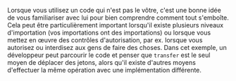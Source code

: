Lorsque vous utilisez un code qui n'est pas le vôtre, c'est une bonne idée de vous familiariser avec lui pour bien comprendre comment tout s'emboîte. Cela peut être particulièrement important lorsqu'il existe plusieurs niveaux d'importation (vos importations ont des importations) ou lorsque vous mettez en œuvre des contrôles d'autorisation, par ex. lorsque vous autorisez ou interdisez aux gens de faire des choses. Dans cet exemple, un développeur peut parcourir le code et penser que `transfer` est le seul moyen de déplacer des jetons, alors qu'il existe d'autres moyens d'effectuer la même opération avec une implémentation différente.